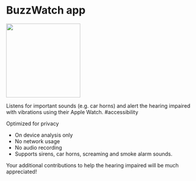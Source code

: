 # BuzzWatch app

<img src="https://user-images.githubusercontent.com/5649557/194424838-e8af1e9b-d09e-4a9e-8a53-566dc6378396.png" height="200">

Listens for important sounds (e.g. car horns) and alert the hearing impaired with vibrations using their Apple Watch. #accessibility

Optimized for privacy

- On device analysis only
- No network usage
- No audio recording
- Supports sirens, car horns, screaming and smoke alarm sounds.

Your additional contributions to help the hearing impaired will be much appreciated!
